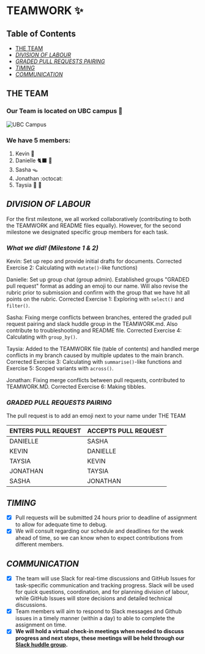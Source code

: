 
# **TEAMWORK** :sparkles:

## Table of Contents
- [THE TEAM](#the-team)
- [_DIVISION OF LABOUR_](#division-of-labour)
- [_GRADED PULL REQUESTS PAIRING_](#graded-pull-requests-pairing)
- [_TIMING_](#timing)
- [_COMMUNICATION_](#communication)

## THE TEAM ##

### Our Team is located on UBC campus 🏫 ### 

![UBC Campus](https://visit.ubc.ca/wp-content/uploads/2019/09/UBC_mainmall1_1940x1216.jpg)

### We have 5 members: ###
1. Kevin 🍔
2. Danielle :black_cat: :bouquet:
3. Sasha 🪤
4. Jonathan :octocat:
5. Taysia :seedling: 🐙

## _DIVISION OF LABOUR_ ## 
<!-- Division of Labour: How will you divide the work required for this milestone? Be sure to include what work will be done individually, so that the work in each teammate’s pull request has clear content.
-->

For the first milestone, we all worked collaboratively (contributing to both the TEAMWORK and README files equally). However, for the second milestone we designated specific group members for each task.

### _What we did! (Milestone 1 & 2)_ ###

Kevin: Set up repo and provide initial drafts for documents. Corrected Exercise 2: Calculating with `mutate()`-like functions)

Danielle: Set up group chat (group admin). Established groups "GRADED pull request" format as adding an emoji to our name. Will also revise the rubric prior to submission and confirm with the group that we have hit all points on the rubric. Corrected Exercise 1: Exploring with `select()` and `filter()`.

Sasha: Fixing merge conflicts between branches, entered the graded pull request pairing and slack huddle group in the TEAMWORK.md. Also contribute to troubleshooting and README file. Corrected Exercise 4: Calculating with `group_by()`. 

Taysia: Added to the TEAMWORK file (table of contents) and handled merge conflicts in my branch caused by multiple updates to the main branch. Corrected Exercise 3: Calculating with `summarise()`-like functions and Exercise 5: Scoped variants with `across()`.

Jonathan: Fixing merge conflicts between pull requests, contributed to TEAMWORK.MD. Corrected Exercise 6: Making tibbles. 

### _GRADED PULL REQUESTS PAIRING_ ### 
The pull request is to add an emoji next to your name under THE TEAM

ENTERS PULL REQUEST | ACCEPTS PULL REQUEST  
--------------------|---------------------  
DANIELLE | SASHA  
KEVIN | DANIELLE  
TAYSIA | KEVIN  
JONATHAN | TAYSIA  
SASHA | JONATHAN  

## _TIMING_ ## 
<!-- When will you each aim to submit your pull requests, keeping in mind that another teammate will need to review your work? Warning: Do not submit your part of the project last–minute. Your teammate may not be able to review it in time.
-->
- [x] Pull requests will be submitted 24 hours prior to deadline of assignment to allow for adequate time to debug.
- [x] We will consult regarding our schedule and deadlines for the week ahead of time, so we can know when to expect contributions from different members.

## _COMMUNICATION_ ## 
<!-- How will you communicate with each other? For example, will you be using both Slack and GitHub Issues? For what, exactly? How long will it realistically take you to respond to a message? Will you hold a regular meeting, or rely exclusively on asynchronous communication?
--> 

- [x] The team will use Slack for real-time discussions and GitHub Issues for task-specific communication and tracking progress. 
Slack will be used for quick questions, coordination, and for planning division of labour, while GitHub Issues will store decisions and detailed technical discussions. 
- [x] Team members will aim to respond to Slack messages and Github issues in a timely manner (within a day) to able to complete the assignment on time.
- [x] **We will hold a virtual check-in meetings when needed to discuss progress and next steps, these meetings will be held through our [Slack huddle group](https://app.slack.com/huddle/T09A488KAUT/C09EX911AEQ).**
